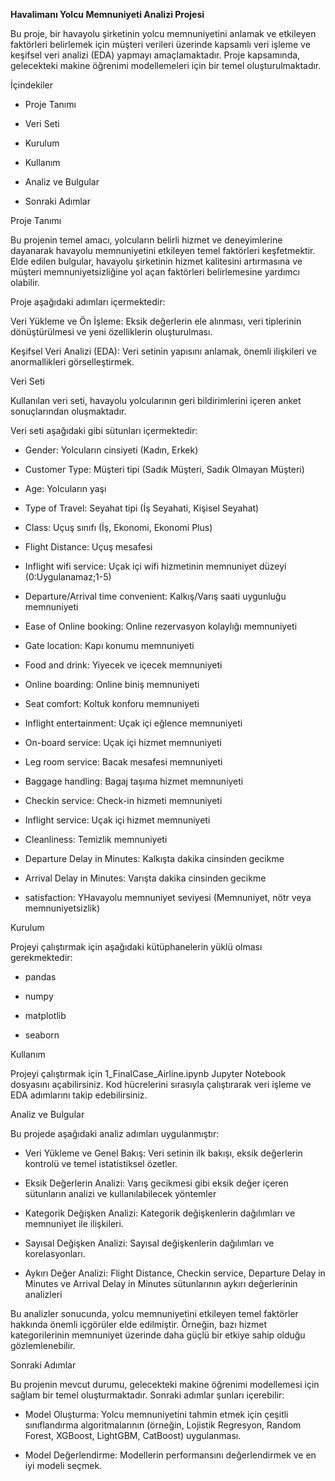 **Havalimanı Yolcu Memnuniyeti Analizi Projesi**

Bu proje, bir havayolu şirketinin yolcu memnuniyetini anlamak ve etkileyen faktörleri belirlemek için müşteri verileri üzerinde kapsamlı veri işleme ve keşifsel veri analizi (EDA) yapmayı amaçlamaktadır. Proje kapsamında, gelecekteki makine öğrenimi modellemeleri için bir temel oluşturulmaktadır.

İçindekiler

- Proje Tanımı

- Veri Seti

- Kurulum

- Kullanım

- Analiz ve Bulgular

- Sonraki Adımlar

Proje Tanımı

Bu projenin temel amacı, yolcuların belirli hizmet ve deneyimlerine dayanarak havayolu memnuniyetini etkileyen temel faktörleri keşfetmektir. Elde edilen bulgular, havayolu şirketinin hizmet kalitesini artırmasına ve müşteri memnuniyetsizliğine yol açan faktörleri belirlemesine yardımcı olabilir. 

Proje aşağıdaki adımları içermektedir:

Veri Yükleme ve Ön İşleme: Eksik değerlerin ele alınması, veri tiplerinin dönüştürülmesi ve yeni özelliklerin oluşturulması.

Keşifsel Veri Analizi (EDA): Veri setinin yapısını anlamak, önemli ilişkileri ve anormallikleri görselleştirmek.

Veri Seti

Kullanılan veri seti, havayolu yolcularının geri bildirimlerini içeren anket sonuçlarından oluşmaktadır. 

Veri seti aşağıdaki gibi sütunları içermektedir:

- Gender: Yolcuların cinsiyeti (Kadın, Erkek)

- Customer Type: Müşteri tipi (Sadık Müşteri, Sadık Olmayan Müşteri)

- Age: Yolcuların yaşı

- Type of Travel: Seyahat tipi (İş Seyahati, Kişisel Seyahat)

- Class: Uçuş sınıfı (İş, Ekonomi, Ekonomi Plus)

- Flight Distance: Uçuş mesafesi

- Inflight wifi service: Uçak içi wifi hizmetinin memnuniyet düzeyi (0:Uygulanamaz;1-5)

- Departure/Arrival time convenient: Kalkış/Varış saati uygunluğu memnuniyeti

- Ease of Online booking: Online rezervasyon kolaylığı memnuniyeti

- Gate location: Kapı konumu memnuniyeti

- Food and drink: Yiyecek ve içecek memnuniyeti

- Online boarding: Online biniş memnuniyeti

- Seat comfort: Koltuk konforu memnuniyeti

- Inflight entertainment: Uçak içi eğlence memnuniyeti

- On-board service: Uçak içi hizmet memnuniyeti

- Leg room service: Bacak mesafesi memnuniyeti

- Baggage handling: Bagaj taşıma hizmet memnuniyeti

- Checkin service: Check-in hizmeti memnuniyeti

- Inflight service: Uçak içi hizmet memnuniyeti

- Cleanliness: Temizlik memnuniyeti

- Departure Delay in Minutes: Kalkışta dakika cinsinden gecikme

- Arrival Delay in Minutes: Varışta dakika cinsinden gecikme

- satisfaction: YHavayolu memnuniyet seviyesi (Memnuniyet, nötr veya memnuniyetsizlik)

Kurulum

Projeyi çalıştırmak için aşağıdaki kütüphanelerin yüklü olması gerekmektedir:

- pandas

- numpy

- matplotlib

- seaborn

Kullanım

Projeyi çalıştırmak için 1_FinalCase_Airline.ipynb Jupyter Notebook dosyasını açabilirsiniz. 
Kod hücrelerini sırasıyla çalıştırarak veri işleme ve EDA adımlarını takip edebilirsiniz.

Analiz ve Bulgular

Bu projede aşağıdaki analiz adımları uygulanmıştır:

- Veri Yükleme ve Genel Bakış: Veri setinin ilk bakışı, eksik değerlerin kontrolü ve temel istatistiksel özetler.

- Eksik Değerlerin Analizi: Varış gecikmesi gibi eksik değer içeren sütunların analizi ve kullanılabilecek yöntemler

- Kategorik Değişken Analizi: Kategorik değişkenlerin dağılımları ve memnuniyet ile ilişkileri.

- Sayısal Değişken Analizi: Sayısal değişkenlerin dağılımları ve korelasyonları.

- Aykırı Değer Analizi: Flight Distance, Checkin service, Departure Delay in Minutes ve Arrival Delay in Minutes sütunlarının aykırı değerlerinin analizleri

Bu analizler sonucunda, yolcu memnuniyetini etkileyen temel faktörler hakkında önemli içgörüler elde edilmiştir. Örneğin, bazı hizmet kategorilerinin memnuniyet üzerinde daha güçlü bir etkiye sahip olduğu gözlemlenebilir.

Sonraki Adımlar

Bu projenin mevcut durumu, gelecekteki makine öğrenimi modellemesi için sağlam bir temel oluşturmaktadır. Sonraki adımlar şunları içerebilir:

- Model Oluşturma: Yolcu memnuniyetini tahmin etmek için çeşitli sınıflandırma algoritmalarının (örneğin, Lojistik Regresyon, Random Forest, XGBoost, LightGBM, CatBoost) uygulanması.

- Model Değerlendirme: Modellerin performansını değerlendirmek ve en iyi modeli seçmek.
